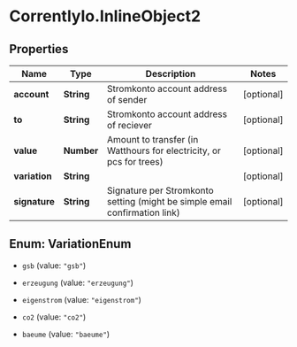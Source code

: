 # CorrentlyIo.InlineObject2

## Properties

Name | Type | Description | Notes
------------ | ------------- | ------------- | -------------
**account** | **String** | Stromkonto account address of sender | [optional] 
**to** | **String** | Stromkonto account address of reciever | [optional] 
**value** | **Number** | Amount to transfer (in Watthours for electricity, or pcs for trees) | [optional] 
**variation** | **String** |  | [optional] 
**signature** | **String** | Signature per Stromkonto setting (might be simple email confirmation link) | [optional] 



## Enum: VariationEnum


* `gsb` (value: `"gsb"`)

* `erzeugung` (value: `"erzeugung"`)

* `eigenstrom` (value: `"eigenstrom"`)

* `co2` (value: `"co2"`)

* `baeume` (value: `"baeume"`)




